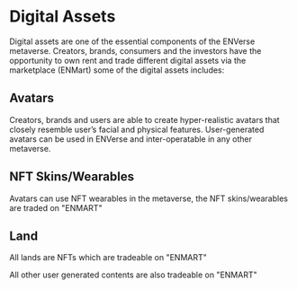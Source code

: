 # Digital Assets

Digital assets are one of the essential components of the ENVerse metaverse. Creators, brands, consumers and the investors have the opportunity to own rent and trade different digital assets via the marketplace (ENMart) some of the digital assets includes:

## Avatars <a href="#country" id="country"></a>

Creators, brands and users are able to create hyper-realistic avatars that closely resemble user’s facial and physical features. User-generated avatars can be used in ENVerse and inter-operatable in any other metaverse.

## **NFT Skins/Wearables** <a href="#country" id="country"></a>

Avatars can use NFT wearables in the metaverse, the NFT skins/wearables are traded on "ENMART"

## **Land** <a href="#country" id="country"></a>

All lands are NFTs which are tradeable on "ENMART"&#x20;

All other user generated contents are also tradeable on "ENMART"
